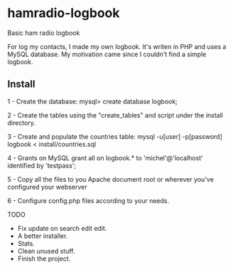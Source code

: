 hamradio-logbook
================

Basic ham radio logbook

For log my contacts, I made my own logbook. 
It's writen in PHP and uses a MySQL database. 
My motivation came since I couldn't find a simple logbook.

Install
-------

1 - Create the database:
    mysql> create database logbook;

2 - Create the tables using the "create_tables" and script under the install directory.

3 - Create and populate the countries table:
    mysql -u[user] -p[password] logbook < install/countries.sql

4 - Grants on MySQL
    grant all on logbook.* to 'michel'@'localhost' identified by 'testpass';

5 - Copy all the files to you Apache document root or wherever you've configured your webserver


6 - Configure config.php files according to your needs.

TODO
- Fix update on search edit edit.
- A better installer.
- Stats.
- Clean unused stuff.
- Finish the project.

 
